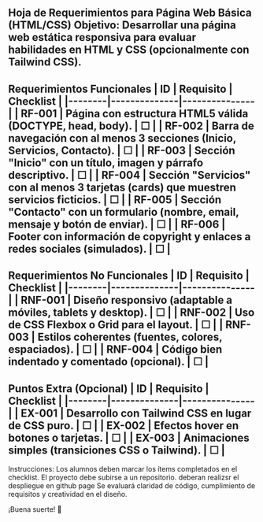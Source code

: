 Hoja de Requerimientos para Página Web Básica (HTML/CSS)
Objetivo:
Desarrollar una página web estática responsiva para evaluar habilidades en HTML y CSS (opcionalmente con Tailwind CSS).
---
Requerimientos Funcionales
| ID | Requisito | Checklist |
|--------|--------------|---------------|
| RF-001 | Página con estructura HTML5 válida (DOCTYPE, head, body). | ☐ |
| RF-002 | Barra de navegación con al menos 3 secciones (Inicio, Servicios, Contacto). | ☐ |
| RF-003 | Sección "Inicio" con un título, imagen y párrafo descriptivo. | ☐ |
| RF-004 | Sección "Servicios" con al menos 3 tarjetas (cards) que muestren servicios ficticios. | ☐ |
| RF-005 | Sección "Contacto" con un formulario (nombre, email, mensaje y botón de enviar). | ☐ |
| RF-006 | Footer con información de copyright y enlaces a redes sociales (simulados). | ☐ |
---
Requerimientos No Funcionales
| ID | Requisito | Checklist |
|--------|--------------|---------------|
| RNF-001 | Diseño responsivo (adaptable a móviles, tablets y desktop). | ☐ |
| RNF-002 | Uso de CSS Flexbox o Grid para el layout. | ☐ |
| RNF-003 | Estilos coherentes (fuentes, colores, espaciados). | ☐ |
| RNF-004 | Código bien indentado y comentado (opcional). | ☐ |
---
Puntos Extra (Opcional)
| ID | Requisito | Checklist |
|--------|--------------|---------------|
| EX-001 | Desarrollo con Tailwind CSS en lugar de CSS puro. | ☐ |
| EX-002 | Efectos hover en botones o tarjetas. | ☐ |
| EX-003 | Animaciones simples (transiciones CSS o Tailwind). | ☐ |
---
Instrucciones:
Los alumnos deben marcar los ítems completados en el checklist.
El proyecto debe subirse a un repositorio.
deberan realizsr el despliegue en github page
Se evaluará claridad de código, cumplimiento de requisitos y creatividad en el diseño.

¡Buena suerte! 🚀 
